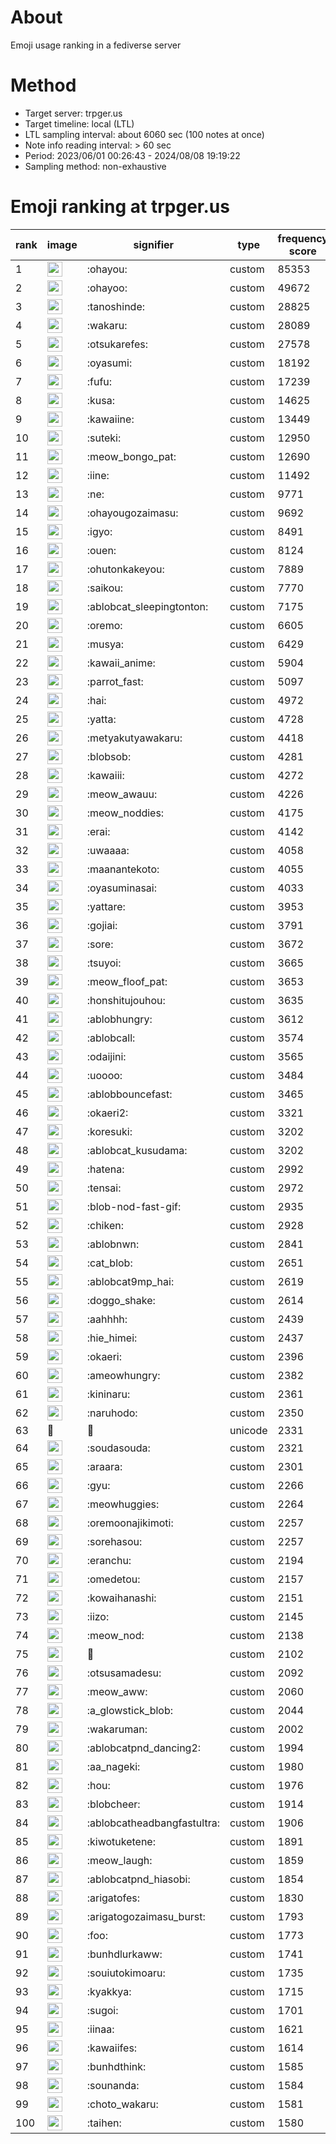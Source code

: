# About
Emoji usage ranking in a fediverse server

# Method
- Target server: trpger.us
- Target timeline: local (LTL)
- LTL sampling interval: about 6060 sec (100 notes at once)
- Note info reading interval: > 60 sec
- Period: 2023/06/01 00:26:43 - 2024/08/08 19:19:22 
- Sampling method: non-exhaustive

# Emoji ranking at trpger.us

|rank|image|signifier|type|frequency score|
|----|----|----|----|----|
|1|<img height="24" src="https://trpger.us/emoji/ohayou.webp">|:ohayou:|custom|85353|
|2|<img height="24" src="https://trpger.us/emoji/ohayoo.webp">|:ohayoo:|custom|49672|
|3|<img height="24" src="https://trpger.us/emoji/tanoshinde.webp">|:tanoshinde:|custom|28825|
|4|<img height="24" src="https://trpger.us/emoji/wakaru.webp">|:wakaru:|custom|28089|
|5|<img height="24" src="https://trpger.us/emoji/otsukarefes.webp">|:otsukarefes:|custom|27578|
|6|<img height="24" src="https://trpger.us/emoji/oyasumi.webp">|:oyasumi:|custom|18192|
|7|<img height="24" src="https://trpger.us/emoji/fufu.webp">|:fufu:|custom|17239|
|8|<img height="24" src="https://trpger.us/emoji/kusa.webp">|:kusa:|custom|14625|
|9|<img height="24" src="https://trpger.us/emoji/kawaiine.webp">|:kawaiine:|custom|13449|
|10|<img height="24" src="https://trpger.us/emoji/suteki.webp">|:suteki:|custom|12950|
|11|<img height="24" src="https://trpger.us/emoji/meow_bongo_pat.webp">|:meow_bongo_pat:|custom|12690|
|12|<img height="24" src="https://trpger.us/emoji/iine.webp">|:iine:|custom|11492|
|13|<img height="24" src="https://trpger.us/emoji/ne.webp">|:ne:|custom|9771|
|14|<img height="24" src="https://trpger.us/emoji/ohayougozaimasu.webp">|:ohayougozaimasu:|custom|9692|
|15|<img height="24" src="https://trpger.us/emoji/igyo.webp">|:igyo:|custom|8491|
|16|<img height="24" src="https://trpger.us/emoji/ouen.webp">|:ouen:|custom|8124|
|17|<img height="24" src="https://trpger.us/emoji/ohutonkakeyou.webp">|:ohutonkakeyou:|custom|7889|
|18|<img height="24" src="https://trpger.us/emoji/saikou.webp">|:saikou:|custom|7770|
|19|<img height="24" src="https://trpger.us/emoji/ablobcat_sleepingtonton.webp">|:ablobcat_sleepingtonton:|custom|7175|
|20|<img height="24" src="https://trpger.us/emoji/oremo.webp">|:oremo:|custom|6605|
|21|<img height="24" src="https://trpger.us/emoji/musya.webp">|:musya:|custom|6429|
|22|<img height="24" src="https://trpger.us/emoji/kawaii_anime.webp">|:kawaii_anime:|custom|5904|
|23|<img height="24" src="https://trpger.us/emoji/parrot_fast.webp">|:parrot_fast:|custom|5097|
|24|<img height="24" src="https://trpger.us/emoji/hai.webp">|:hai:|custom|4972|
|25|<img height="24" src="https://trpger.us/emoji/yatta.webp">|:yatta:|custom|4728|
|26|<img height="24" src="https://trpger.us/emoji/metyakutyawakaru.webp">|:metyakutyawakaru:|custom|4418|
|27|<img height="24" src="https://trpger.us/emoji/blobsob.webp">|:blobsob:|custom|4281|
|28|<img height="24" src="https://trpger.us/emoji/kawaiii.webp">|:kawaiii:|custom|4272|
|29|<img height="24" src="https://trpger.us/emoji/meow_awauu.webp">|:meow_awauu:|custom|4226|
|30|<img height="24" src="https://trpger.us/emoji/meow_noddies.webp">|:meow_noddies:|custom|4175|
|31|<img height="24" src="https://trpger.us/emoji/erai.webp">|:erai:|custom|4142|
|32|<img height="24" src="https://trpger.us/emoji/uwaaaa.webp">|:uwaaaa:|custom|4058|
|33|<img height="24" src="https://trpger.us/emoji/maanantekoto.webp">|:maanantekoto:|custom|4055|
|34|<img height="24" src="https://trpger.us/emoji/oyasuminasai.webp">|:oyasuminasai:|custom|4033|
|35|<img height="24" src="https://trpger.us/emoji/yattare.webp">|:yattare:|custom|3953|
|36|<img height="24" src="https://trpger.us/emoji/gojiai.webp">|:gojiai:|custom|3791|
|37|<img height="24" src="https://trpger.us/emoji/sore.webp">|:sore:|custom|3672|
|38|<img height="24" src="https://trpger.us/emoji/tsuyoi.webp">|:tsuyoi:|custom|3665|
|39|<img height="24" src="https://trpger.us/emoji/meow_floof_pat.webp">|:meow_floof_pat:|custom|3653|
|40|<img height="24" src="https://trpger.us/emoji/honshitujouhou.webp">|:honshitujouhou:|custom|3635|
|41|<img height="24" src="https://trpger.us/emoji/ablobhungry.webp">|:ablobhungry:|custom|3612|
|42|<img height="24" src="https://trpger.us/emoji/ablobcall.webp">|:ablobcall:|custom|3574|
|43|<img height="24" src="https://trpger.us/emoji/odaijini.webp">|:odaijini:|custom|3565|
|44|<img height="24" src="https://trpger.us/emoji/uoooo.webp">|:uoooo:|custom|3484|
|45|<img height="24" src="https://trpger.us/emoji/ablobbouncefast.webp">|:ablobbouncefast:|custom|3465|
|46|<img height="24" src="https://trpger.us/emoji/okaeri2.webp">|:okaeri2:|custom|3321|
|47|<img height="24" src="https://trpger.us/emoji/koresuki.webp">|:koresuki:|custom|3202|
|48|<img height="24" src="https://trpger.us/emoji/ablobcat_kusudama.webp">|:ablobcat_kusudama:|custom|3202|
|49|<img height="24" src="https://trpger.us/emoji/hatena.webp">|:hatena:|custom|2992|
|50|<img height="24" src="https://trpger.us/emoji/tensai.webp">|:tensai:|custom|2972|
|51|<img height="24" src="https://trpger.us/emoji/blob-nod-fast-gif.webp">|:blob-nod-fast-gif:|custom|2935|
|52|<img height="24" src="https://trpger.us/emoji/chiken.webp">|:chiken:|custom|2928|
|53|<img height="24" src="https://trpger.us/emoji/ablobnwn.webp">|:ablobnwn:|custom|2841|
|54|<img height="24" src="https://trpger.us/emoji/cat_blob.webp">|:cat_blob:|custom|2651|
|55|<img height="24" src="https://trpger.us/emoji/ablobcat9mp_hai.webp">|:ablobcat9mp_hai:|custom|2619|
|56|<img height="24" src="https://trpger.us/emoji/doggo_shake.webp">|:doggo_shake:|custom|2614|
|57|<img height="24" src="https://trpger.us/emoji/aahhhh.webp">|:aahhhh:|custom|2439|
|58|<img height="24" src="https://trpger.us/emoji/hie_himei.webp">|:hie_himei:|custom|2437|
|59|<img height="24" src="https://trpger.us/emoji/okaeri.webp">|:okaeri:|custom|2396|
|60|<img height="24" src="https://trpger.us/emoji/ameowhungry.webp">|:ameowhungry:|custom|2382|
|61|<img height="24" src="https://trpger.us/emoji/kininaru.webp">|:kininaru:|custom|2361|
|62|<img height="24" src="https://trpger.us/emoji/naruhodo.webp">|:naruhodo:|custom|2350|
|63|🍮|🍮|unicode|2331|
|64|<img height="24" src="https://trpger.us/emoji/soudasouda.webp">|:soudasouda:|custom|2321|
|65|<img height="24" src="https://trpger.us/emoji/araara.webp">|:araara:|custom|2301|
|66|<img height="24" src="https://trpger.us/emoji/gyu.webp">|:gyu:|custom|2266|
|67|<img height="24" src="https://trpger.us/emoji/meowhuggies.webp">|:meowhuggies:|custom|2264|
|68|<img height="24" src="https://trpger.us/emoji/oremoonajikimoti.webp">|:oremoonajikimoti:|custom|2257|
|69|<img height="24" src="https://trpger.us/emoji/sorehasou.webp">|:sorehasou:|custom|2257|
|70|<img height="24" src="https://trpger.us/emoji/eranchu.webp">|:eranchu:|custom|2194|
|71|<img height="24" src="https://trpger.us/emoji/omedetou.webp">|:omedetou:|custom|2157|
|72|<img height="24" src="https://trpger.us/emoji/kowaihanashi.webp">|:kowaihanashi:|custom|2151|
|73|<img height="24" src="https://trpger.us/emoji/iizo.webp">|:iizo:|custom|2145|
|74|<img height="24" src="https://trpger.us/emoji/meow_nod.webp">|:meow_nod:|custom|2138|
|75|<img height="24" src="https://trpger.us/emoji/birthday.webp">|:birthday:|custom|2102|
|76|<img height="24" src="https://trpger.us/emoji/otsusamadesu.webp">|:otsusamadesu:|custom|2092|
|77|<img height="24" src="https://trpger.us/emoji/meow_aww.webp">|:meow_aww:|custom|2060|
|78|<img height="24" src="https://trpger.us/emoji/a_glowstick_blob.webp">|:a_glowstick_blob:|custom|2044|
|79|<img height="24" src="https://trpger.us/emoji/wakaruman.webp">|:wakaruman:|custom|2002|
|80|<img height="24" src="https://trpger.us/emoji/ablobcatpnd_dancing2.webp">|:ablobcatpnd_dancing2:|custom|1994|
|81|<img height="24" src="https://trpger.us/emoji/aa_nageki.webp">|:aa_nageki:|custom|1980|
|82|<img height="24" src="https://trpger.us/emoji/hou.webp">|:hou:|custom|1976|
|83|<img height="24" src="https://trpger.us/emoji/blobcheer.webp">|:blobcheer:|custom|1914|
|84|<img height="24" src="https://trpger.us/emoji/ablobcatheadbangfastultra.webp">|:ablobcatheadbangfastultra:|custom|1906|
|85|<img height="24" src="https://trpger.us/emoji/kiwotuketene.webp">|:kiwotuketene:|custom|1891|
|86|<img height="24" src="https://trpger.us/emoji/meow_laugh.webp">|:meow_laugh:|custom|1859|
|87|<img height="24" src="https://trpger.us/emoji/ablobcatpnd_hiasobi.webp">|:ablobcatpnd_hiasobi:|custom|1854|
|88|<img height="24" src="https://trpger.us/emoji/arigatofes.webp">|:arigatofes:|custom|1830|
|89|<img height="24" src="https://trpger.us/emoji/arigatogozaimasu_burst.webp">|:arigatogozaimasu_burst:|custom|1793|
|90|<img height="24" src="https://trpger.us/emoji/foo.webp">|:foo:|custom|1773|
|91|<img height="24" src="https://trpger.us/emoji/bunhdlurkaww.webp">|:bunhdlurkaww:|custom|1741|
|92|<img height="24" src="https://trpger.us/emoji/souiutokimoaru.webp">|:souiutokimoaru:|custom|1735|
|93|<img height="24" src="https://trpger.us/emoji/kyakkya.webp">|:kyakkya:|custom|1715|
|94|<img height="24" src="https://trpger.us/emoji/sugoi.webp">|:sugoi:|custom|1701|
|95|<img height="24" src="https://trpger.us/emoji/iinaa.webp">|:iinaa:|custom|1621|
|96|<img height="24" src="https://trpger.us/emoji/kawaiifes.webp">|:kawaiifes:|custom|1614|
|97|<img height="24" src="https://trpger.us/emoji/bunhdthink.webp">|:bunhdthink:|custom|1585|
|98|<img height="24" src="https://trpger.us/emoji/sounanda.webp">|:sounanda:|custom|1584|
|99|<img height="24" src="https://trpger.us/emoji/choto_wakaru.webp">|:choto_wakaru:|custom|1581|
|100|<img height="24" src="https://trpger.us/emoji/taihen.webp">|:taihen:|custom|1580|
